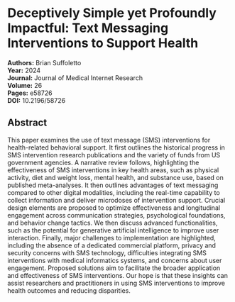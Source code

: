 # Deceptively Simple yet Profoundly Impactful: Text Messaging Interventions to Support Health

**Authors:** Brian Suffoletto  
**Year:** 2024  
**Journal:** Journal of Medical Internet Research  
**Volume:** 26  
**Pages:** e58726  
**DOI:** 10.2196/58726  

## Abstract
This paper examines the use of text message (SMS) interventions for health-related behavioral support. It first outlines the historical progress in SMS intervention research publications and the variety of funds from US government agencies. A narrative review follows, highlighting the effectiveness of SMS interventions in key health areas, such as physical activity, diet and weight loss, mental health, and substance use, based on published meta-analyses. It then outlines advantages of text messaging compared to other digital modalities, including the real-time capability to collect information and deliver microdoses of intervention support. Crucial design elements are proposed to optimize effectiveness and longitudinal engagement across communication strategies, psychological foundations, and behavior change tactics. We then discuss advanced functionalities, such as the potential for generative artificial intelligence to improve user interaction. Finally, major challenges to implementation are highlighted, including the absence of a dedicated commercial platform, privacy and security concerns with SMS technology, difficulties integrating SMS interventions with medical informatics systems, and concerns about user engagement. Proposed solutions aim to facilitate the broader application and effectiveness of SMS interventions. Our hope is that these insights can assist researchers and practitioners in using SMS interventions to improve health outcomes and reducing disparities.

